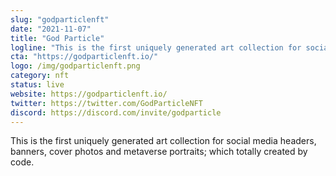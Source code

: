```yaml
---
slug: "godparticlenft"
date: "2021-11-07"
title: "God Particle"
logline: "This is the first uniquely generated art collection for social media headers, banners, cover photos and metaverse portraits; which totally created by code."
cta: "https://godparticlenft.io/"
logo: /img/godparticlenft.png
category: nft
status: live
website: https://godparticlenft.io/
twitter: https://twitter.com/GodParticleNFT
discord: https://discord.com/invite/godparticle
---
```


This is the first uniquely generated art collection for social media headers, banners, cover photos and metaverse portraits; which totally created by code.

